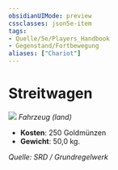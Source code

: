 ```yaml
---
obsidianUIMode: preview
cssclasses: json5e-item
tags:
- Quelle/5e/Players_Handbook
- Gegenstand/Fortbewegung
aliases: ["Chariot"]
---
```

# Streitwagen
![](../../../99%20-%20Setup/Files/Bildersammlung/Symbolik/Gegenstände.webp#token)
*Fahrzeug (land)*  

- **Kosten**: 250 Goldmünzen
- **Gewicht**: 50,0 kg.

*Quelle: SRD / Grundregelwerk*